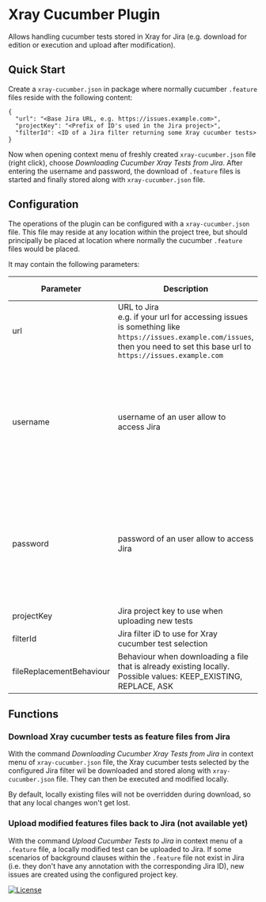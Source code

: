 # Xray Cucumber Plugin

Allows handling cucumber tests stored in Xray for Jira (e.g. download for edition or execution and upload after
modification).

## Quick Start

Create a `xray-cucumber.json` in package where normally cucumber `.feature` files reside with the following content:

```
{
  "url": "<Base Jira URL, e.g. https://issues.example.com>",
  "projectKey": "<Prefix of ID's used in the Jira project>",
  "filterId": <ID of a Jira filter returning some Xray cucumber tests>
}
```

Now when opening context menu of freshly created `xray-cucumber.json` file (right click), choose _Downloading Cucumber
Xray Tests from Jira_. After entering the username and password, the download of `.feature`
files is started and finally stored along with `xray-cucumber.json` file.

## Configuration

The operations of the plugin can be configured with a `xray-cucumber.json` file. This file may reside at any location
within the project tree, but should principally be placed at location where normally the cucumber `.feature` files would
be placed.

It may contain the following parameters:

|Parameter                 | Description                                                                                                      | Default Value                                                                                                      |
|--------------------------|------------------------------------------------------------------------------------------------------------------|--------------------------------------------------------------------------------------------------------------------|
| url                      | URL to Jira <br> e.g. if your url for accessing issues is something like <br> `https://issues.example.com/issues`, <br> then you need to set this base url to <br> `https://issues.example.com`|                                                       |
| username                 | username of an user allow to access Jira                                                                         | should remain undefined, so that the credentials are loaded from password store of IntelliJ or requested from user | 
| password                 | password of an user allow to access Jira                                                                         | should remain undefined, so that the credentials are loaded from password store of IntelliJ or requested from user |
| projectKey               | Jira project key to use when uploading new tests                                                                 |                                                                                                                    |
| filterId                 | Jira filter iD to use for Xray cucumber test selection                                                           |                                                                                                                    |
| fileReplacementBehaviour | Behaviour when downloading a file that is already existing locally. Possible values: KEEP_EXISTING, REPLACE, ASK | ASK                                                                                                                |

## Functions

### Download Xray cucumber tests as feature files from Jira

With the command _Downloading Cucumber Xray Tests from Jira_ in context menu of `xray-cucumber.json` file, the Xray
cucumber tests selected by the configured Jira filter wil be downloaded and stored along with `xray-cucumber.json`
file. They can then be executed and modified locally.

By default, locally existing files will not be overridden during download, so that any local changes won't get lost.

### Upload modified features files back to Jira (not available yet)

With the command _Upload Cucumber Tests to Jira_ in context menu of a `.feature` file, a locally modified test can be
uploaded to Jira. If some scenarios of background clauses within the `.feature` file not exist in Jira (i.e. they don't
have any annotation with the corresponding Jira ID), new issues are created using the configured project key.

[![License](https://img.shields.io/badge/License-Apache%202.0-blue.svg)](https://opensource.org/licenses/Apache-2.0)